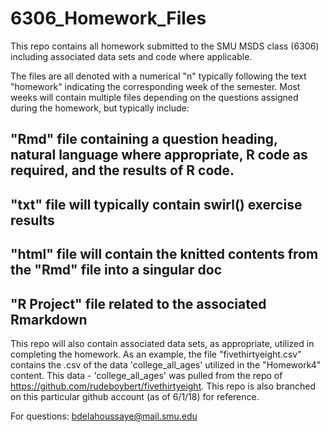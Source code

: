 # 6306_Homework_Files

This repo contains all homework submitted to the SMU MSDS class (6306) including associated data sets and code where applicable.  

The files are all denoted with a numerical "n" typically following the text "homework" indicating the corresponding week of the semester.  Most weeks will contain multiple files depending on the questions assigned during the homework, but typically include:
## "Rmd" file containing a question heading, natural language where appropriate, R code as required, and the results of R code.
## "txt" file will typically contain swirl() exercise results
##  "html" file will contain the knitted contents from the "Rmd" file into a singular doc
## "R Project" file related to the associated Rmarkdown

This repo will also contain associated data sets, as appropriate, utilized in completing the homework.  As an example, the file "fivethirtyeight.csv" contains the .csv of the data 'college_all_ages' utilized in the "Homework4" content.  This data - 'college_all_ages' was pulled from the repo of https://github.com/rudeboybert/fivethirtyeight.  This repo is also branched on this particular github account (as of 6/1/18) for reference.  

For questions:  bdelahoussaye@mail.smu.edu
